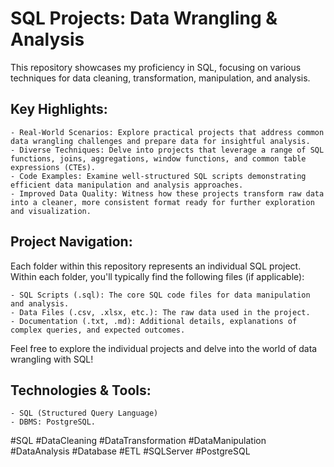 # SQL Projects: Data Wrangling & Analysis

This repository showcases my proficiency in SQL, focusing on various techniques for data cleaning, transformation, manipulation, and analysis.

## Key Highlights:

    - Real-World Scenarios: Explore practical projects that address common data wrangling challenges and prepare data for insightful analysis.
    - Diverse Techniques: Delve into projects that leverage a range of SQL functions, joins, aggregations, window functions, and common table expressions (CTEs).
    - Code Examples: Examine well-structured SQL scripts demonstrating efficient data manipulation and analysis approaches.
    - Improved Data Quality: Witness how these projects transform raw data into a cleaner, more consistent format ready for further exploration and visualization.

## Project Navigation:

Each folder within this repository represents an individual SQL project. Within each folder, you'll typically find the following files (if applicable):

    - SQL Scripts (.sql): The core SQL code files for data manipulation and analysis.
    - Data Files (.csv, .xlsx, etc.): The raw data used in the project.
    - Documentation (.txt, .md): Additional details, explanations of complex queries, and expected outcomes.

Feel free to explore the individual projects and delve into the world of data wrangling with SQL!

## Technologies & Tools:

    - SQL (Structured Query Language)
    - DBMS: PostgreSQL.

#SQL #DataCleaning #DataTransformation #DataManipulation #DataAnalysis #Database #ETL #SQLServer #PostgreSQL